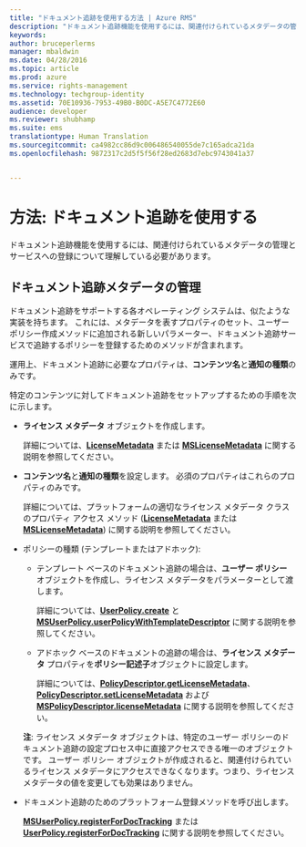 ```yaml
---
title: "ドキュメント追跡を使用する方法 | Azure RMS"
description: "ドキュメント追跡機能を使用するには、関連付けられているメタデータの管理とサービスへの登録について理解している必要があります。"
keywords: 
author: bruceperlerms
manager: mbaldwin
ms.date: 04/28/2016
ms.topic: article
ms.prod: azure
ms.service: rights-management
ms.technology: techgroup-identity
ms.assetid: 70E10936-7953-49B0-B0DC-A5E7C4772E60
audience: developer
ms.reviewer: shubhamp
ms.suite: ems
translationtype: Human Translation
ms.sourcegitcommit: ca4982cc86d9c006486540055de7c165adca21da
ms.openlocfilehash: 9872317c2d5f5f56f28ed2683d7ebc9743041a37


---
```


# 方法: ドキュメント追跡を使用する

ドキュメント追跡機能を使用するには、関連付けられているメタデータの管理とサービスへの登録について理解している必要があります。

## ドキュメント追跡メタデータの管理

ドキュメント追跡をサポートする各オペレーティング システムは、似たような実装を持ちます。 これには、メタデータを表すプロパティのセット、ユーザー ポリシー作成メソッドに追加される新しいパラメーター、ドキュメント追跡サービスで追跡するポリシーを登録するためのメソッドが含まれます。

運用上、ドキュメント追跡に必要なプロパティは、**コンテンツ名**と**通知の種類**のみです。

特定のコンテンツに対してドキュメント追跡をセットアップするための手順を次に示します。

-   **ライセンス メタデータ** オブジェクトを作成します。

    詳細については、[**LicenseMetadata**](/rights-management/sdk/4.2/api/android/com.microsoft.rightsmanagement#msipcthin2_licensemetadata_interface_java) または [**MSLicenseMetadata**](/rights-management/sdk/4.2/api/iOS/mslicensemetadata#msipcthin2_mslicensemetadata_class_objc) に関する説明を参照してください。

-   **コンテンツ名**と**通知の種類**を設定します。 必須のプロパティはこれらのプロパティのみです。

    詳細については、プラットフォームの適切なライセンス メタデータ クラスのプロパティ アクセス メソッド ([**LicenseMetadata**](/rights-management/sdk/4.2/api/android/com.microsoft.rightsmanagement#msipcthin2_licensemetadata_interface_java) または [**MSLicenseMetadata**](/rights-management/sdk/4.2/api/iOS/mslicensemetadata#msipcthin2_mslicensemetadata_class_objc)) に関する説明を参照してください。

-   ポリシーの種類 (テンプレートまたはアドホック):

    -   テンプレート ベースのドキュメント追跡の場合は、**ユーザー ポリシー** オブジェクトを作成し、ライセンス メタデータをパラメーターとして渡します。

        詳細については、[**UserPolicy.create**](/rights-management/sdk/4.2/api/android/userpolicy#msipcthin2_userpolicy_class_java) と [**MSUserPolicy.userPolicyWithTemplateDescriptor**](/rights-management/sdk/4.2/api/iOS/msuserpolicy#msipcthin2_msuserpolicy_templatedescriptor_property_objc) に関する説明を参照してください。

    -   アドホック ベースのドキュメントの追跡の場合は、**ライセンス メタデータ** プロパティを**ポリシー記述子**オブジェクトに設定します。

        詳細については、[**PolicyDescriptor.getLicenseMetadata**](/rights-management/sdk/4.2/api/android/policydescriptor#msipcthin2_policydescriptor_interface_java)、[**PolicyDescriptor.setLicenseMetadata**](/rights-management/sdk/4.2/api/android/policydescriptor#msipcthin2_policydescriptor_setlicensemetadata_java) および [**MSPolicyDescriptor.licenseMetadata**](/rights-management/sdk/4.2/api/iOS/mspolicydescriptor#msipcthin2_mspolicydescriptor_licensemetadata_property_objc) に関する説明を参照してください。

    **注**: ライセンス メタデータ オブジェクトは、特定のユーザー ポリシーのドキュメント追跡の設定プロセス中に直接アクセスできる唯一のオブジェクトです。 ユーザー ポリシー オブジェクトが作成されると、関連付けられているライセンス メタデータにアクセスできなくなります。つまり、ライセンス メタデータの値を変更しても効果はありません。

     

-   ドキュメント追跡のためのプラットフォーム登録メソッドを呼び出します。

    [**MSUserPolicy.registerForDocTracking**](/rights-management/sdk/4.2/api/iOS/msuserpolicy#msipcthin2_msuserpolicy_registerfordoctracking_userid_authenticationcallback_completionblock_method_objc) または [**UserPolicy.registerForDocTracking**](/rights-management/sdk/4.2/api/iOS/msuserpolicy#msipcthin2_msuserpolicy_registerfordoctracking_userid_authenticationcallback_completionblock_method_objc) に関する説明を参照してください。

 

 



<!--HONumber=Jul16_HO3-->


